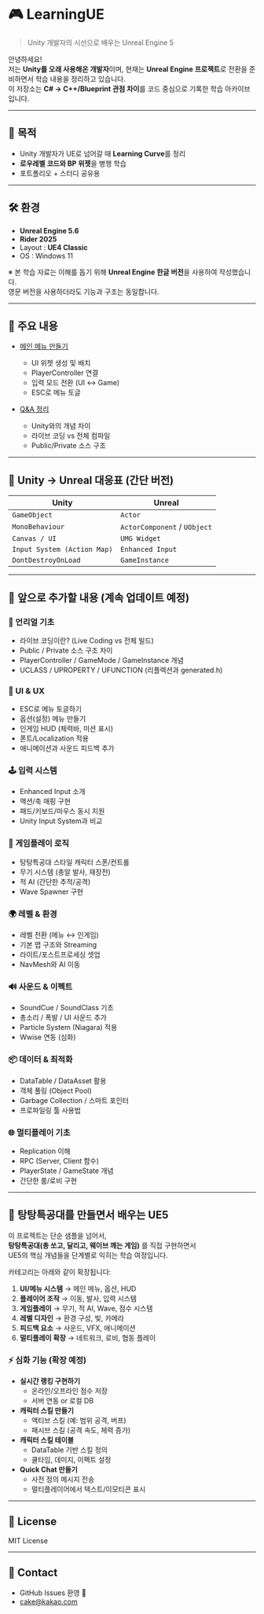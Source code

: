 # 🎮 LearningUE  
> Unity 개발자의 시선으로 배우는 Unreal Engine 5

안녕하세요!  
저는 **Unity를 오래 사용해온 개발자**이며, 현재는 **Unreal Engine 프로젝트**로 전환을 준비하면서 학습 내용을 정리하고 있습니다.  
이 저장소는 **C# → C++/Blueprint 관점 차이**를 코드 중심으로 기록한 학습 아카이브입니다.  

---

## 📌 목적
- Unity 개발자가 UE로 넘어갈 때 **Learning Curve**를 정리
- **로우레벨 코드와 BP 위젯**을 병행 학습
- 포트폴리오 + 스터디 공유용

---

## 🛠 환경
- **Unreal Engine 5.6**
- **Rider 2025**
- Layout : **UE4 Classic**
- OS : Windows 11

※ 본 학습 자료는 이해를 돕기 위해 **Unreal Engine 한글 버전**을 사용하여 작성했습니다.  
   영문 버전을 사용하더라도 기능과 구조는 동일합니다.

---

## 📂 주요 내용
- [메인 메뉴 만들기](https://www.notion.so/2709a52ec8ca8053bd48c4927c2dd353?pvs=21)  
  - UI 위젯 생성 및 배치
  - PlayerController 연결
  - 입력 모드 전환 (UI ↔ Game)
  - ESC로 메뉴 토글

- [Q&A 정리](https://www.notion.so/Q-A-2709a52ec8ca8000b010d74f897a700e?pvs=21)  
  - Unity와의 개념 차이
  - 라이브 코딩 vs 전체 컴파일
  - Public/Private 소스 구조

---

## 🧩 Unity → Unreal 대응표 (간단 버전)
| Unity | Unreal |
|-------|--------|
| `GameObject` | `Actor` |
| `MonoBehaviour` | `ActorComponent` / `UObject` |
| `Canvas / UI` | `UMG Widget` |
| `Input System (Action Map)` | `Enhanced Input` |
| `DontDestroyOnLoad` | `GameInstance` |

---

## 🚀 앞으로 추가할 내용 (계속 업데이트 예정)

### 🔧 언리얼 기초
- 라이브 코딩이란? (Live Coding vs 전체 빌드)
- Public / Private 소스 구조 차이
- PlayerController / GameMode / GameInstance 개념
- UCLASS / UPROPERTY / UFUNCTION (리플렉션과 generated.h)

### 🎨 UI & UX
- ESC로 메뉴 토글하기
- 옵션(설정) 메뉴 만들기
- 인게임 HUD (체력바, 미션 표시)
- 폰트/Localization 적용
- 애니메이션과 사운드 피드백 추가

### 🕹 입력 시스템
- Enhanced Input 소개
- 액션/축 매핑 구현
- 패드/키보드/마우스 동시 지원
- Unity Input System과 비교

### 🤖 게임플레이 로직
- 탕탕특공대 스타일 캐릭터 스폰/컨트롤
- 무기 시스템 (총알 발사, 재장전)
- 적 AI (간단한 추적/공격)
- Wave Spawner 구현

### 🌍 레벨 & 환경
- 레벨 전환 (메뉴 ↔ 인게임)
- 기본 맵 구조와 Streaming
- 라이트/포스트프로세싱 셋업
- NavMesh와 AI 이동

### 🔊 사운드 & 이펙트
- SoundCue / SoundClass 기초
- 총소리 / 폭발 / UI 사운드 추가
- Particle System (Niagara) 적용
- Wwise 연동 (심화)

### 📦 데이터 & 최적화
- DataTable / DataAsset 활용
- 객체 풀링 (Object Pool)
- Garbage Collection / 스마트 포인터
- 프로파일링 툴 사용법

### 🌐 멀티플레이 기초
- Replication 이해
- RPC (Server, Client 함수)
- PlayerState / GameState 개념
- 간단한 룸/로비 구현

---

## 🎯 탕탕특공대를 만들면서 배우는 UE5
이 프로젝트는 단순 샘플을 넘어서,  
**탕탕특공대(총 쏘고, 달리고, 웨이브 깨는 게임)** 를 직접 구현하면서  
UE5의 핵심 개념들을 단계별로 익히는 학습 여정입니다.

카테고리는 아래와 같이 확장됩니다:

1. **UI/메뉴 시스템** → 메인 메뉴, 옵션, HUD  
2. **플레이어 조작** → 이동, 발사, 입력 시스템  
3. **게임플레이** → 무기, 적 AI, Wave, 점수 시스템  
4. **레벨 디자인** → 환경 구성, 빛, 카메라  
5. **피드백 요소** → 사운드, VFX, 애니메이션  
6. **멀티플레이 확장** → 네트워크, 로비, 협동 플레이  

### ⚡ 심화 기능 (확장 예정)
- **실시간 랭킹 구현하기**
  - 온라인/오프라인 점수 저장
  - 서버 연동 or 로컬 DB
- **캐릭터 스킬 만들기**
  - 액티브 스킬 (예: 범위 공격, 버프)
  - 패시브 스킬 (공격 속도, 체력 증가)
- **캐릭터 스킬 테이블**
  - DataTable 기반 스킬 정의
  - 쿨타임, 데미지, 이펙트 설정
- **Quick Chat 만들기**
  - 사전 정의 메시지 전송
  - 멀티플레이어에서 텍스트/이모티콘 표시

---


## 📜 License
MIT License  

---

## 📧 Contact
- GitHub Issues 환영 🙌  
- cake@kakao.com
